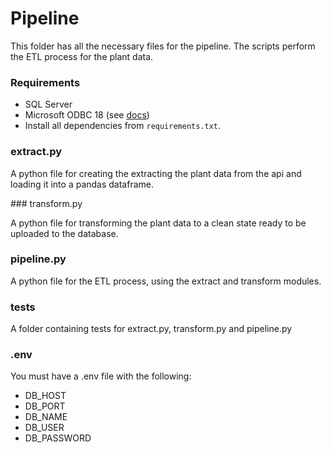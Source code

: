 # Pipeline

This folder has all the necessary files for the pipeline. The scripts perform the ETL process for the plant data.

### Requirements

- SQL Server
- Microsoft ODBC 18 (see [docs](https://learn.microsoft.com/en-us/sql/connect/odbc/download-odbc-driver-for-sql-server?view=sql-server-ver18))
- Install all dependencies from `requirements.txt`.

### extract.py

A python file for creating the extracting the plant data from the api and loading it into a pandas dataframe.

### transform.py

A python file for transforming the plant data to a clean state ready to be uploaded to the database.

### pipeline.py

A python file for the ETL process, using the extract and transform modules.

### tests

A folder containing tests for extract.py, transform.py and pipeline.py

### .env

You must have a .env file with the following:

- DB_HOST
- DB_PORT
- DB_NAME
- DB_USER
- DB_PASSWORD
